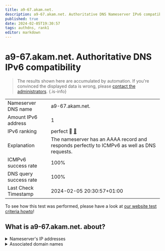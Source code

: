```yaml
---
title: a9-67.akam.net.
description: a9-67.akam.net. Authoritative DNS Nameserver IPv6 compatibility
published: true
date: 2024-02-05T19:30:57
tags: authdns, rank1
editor: markdown
---
```


# a9-67.akam.net. Authoritative DNS IPv6 compatibility

> The results shown here are accumulated by automation. If you're convinced the displayed data is wrong, please [contact the administrators](/howto/chat). 
{.is-info}




|   |   |
| - | - |
| Nameserver DNS name | a9-67.akam.net.
| Amount IPv6 address | 1
| IPv6 ranking | perfect :1st_place_medal: [🔗](/howto/ranking) |
| Explanation | The nameserver has an AAAA record and responds perfectly to ICMPv6 as well as DNS requests. |
| ICMPv6 success rate | 100%|
| DNS query success rate | 100% |
| Last Check Timestamp | 2024-02-05 20:30:57+01:00 |

To see how this test was performed, please have a look at [our website test criteria howto](/howto/testcriteria/authdns)!


## What is a9-67.akam.net. about?




<details>
<summary>Nameserver's IP addresses</summary>

2a02:26f0:117::43

</details>



<details>
<summary>Associated domain names</summary>

tesla.com

www.sc.com

</details>
